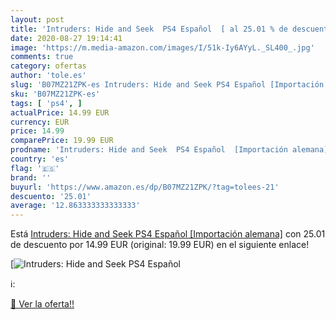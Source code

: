 ```yaml
---
layout: post
title: 'Intruders: Hide and Seek  PS4 Español  [ al 25.01 % de descuento'
date: 2020-08-27 19:14:41
image: 'https://m.media-amazon.com/images/I/51k-Iy6AYyL._SL400_.jpg'
comments: true
category: ofertas
author: 'tole.es'
slug: 'B07MZ21ZPK-es Intruders: Hide and Seek PS4 Español [Importación alemana]'
sku: 'B07MZ21ZPK-es'
tags: [ 'ps4', ]
actualPrice: 14.99 EUR
currency: EUR
price: 14.99
comparePrice: 19.99 EUR
prodname: 'Intruders: Hide and Seek  PS4 Español  [Importación alemana]'
country: 'es'
flag: '🇪🇸'
brand: ''
buyurl: 'https://www.amazon.es/dp/B07MZ21ZPK/?tag=tolees-21'
descuento: '25.01'
average: '12.863333333333333'
---
```


Está [Intruders: Hide and Seek  PS4 Español  [Importación alemana]](https://www.amazon.es/dp/B07MZ21ZPK/?tag=tolees-21) con 25.01 de descuento por 14.99 EUR (original: 19.99 EUR) en el siguiente enlace!

[![Intruders: Hide and Seek  PS4 Español  [](https://m.media-amazon.com/images/I/51k-Iy6AYyL._SL400_.jpg)](https://www.amazon.es/dp/B07MZ21ZPK/?tag=tolees-21)

ℹ️:


[🛒 Ver la oferta!!](https://www.amazon.es/dp/B07MZ21ZPK/?tag=tolees-21)
